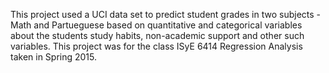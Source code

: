This project used a UCI data set to predict student grades in two subjects - Math and Partueguese based on quantitative and
categorical variables about the students study habits, non-academic support and other such variables. This project was for the 
class ISyE 6414 Regression Analysis taken in Spring 2015.
